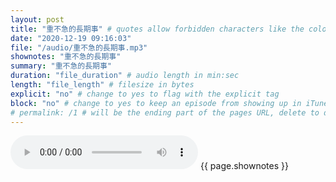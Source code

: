 ```yaml
---
layout: post
title: "重不急的長期事" # quotes allow forbidden characters like the colon
date: "2020-12-19 09:16:03"
file: "/audio/重不急的長期事.mp3"
shownotes: "重不急的長期事"
summary: "重不急的長期事"
duration: "file_duration" # audio length in min:sec
length: "file_length" # filesize in bytes
explicit: "no" # change to yes to flag with the explicit tag
block: "no" # change to yes to keep an episode from showing up in iTunes
# permalink: /1 # will be the ending part of the pages URL, delete to default to the title
---
```


<audio controls>
<source src="{{site.url}}{{site.baseurl}}{{ page.file }}" type="audio/x-mp3">
Your browser does not support the audio element.
</audio>
{{ page.shownotes }}
